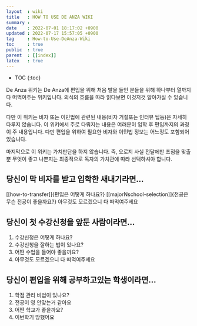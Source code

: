 ```yaml
---
layout  : wiki
title   : HOW TO USE DE ANZA WIKI
summary :
date    : 2022-07-01 18:17:02 +0900
updated : 2022-07-17 15:57:05 +0900
tag     : How-to-Use-DeAnza-Wiki
toc     : true
public  : true
parent  : [[index]]
latex   : true
---
```

* TOC
{:toc}

De Anza 위키는 De Anza에 편입을 위해 처음 발을 들인 분들을 위해 하나부터 열까지 다 떠멱여주는 위키입니다. 의식의 흐름을 따라 읽다보면 이것저것 알아가실 수 있습니다.

다만 이 위키는 비자 또는 이민법에 관련된 내용(비자 거절또는 인터뷰 팁등)은 자세히 다루지 않습니다.
이 위키에서 주로 다뤄지는 내용은 여러분이 입학 후 편입까지의 과정이 주 내용입니다. 다만 편입을 위하여 필요한 비자와 이민법 정보는 어느정도 포함되어 있습니다.

마지막으로 이 위키는 가치판단을 하지 않습니다. 즉, 오로지 사실 전달에만 초점을 맞출 뿐 무엇이 좋고 나쁜지는 최종적으로 독자의 가치관에 따라 선택하셔야 합니다.


## 당신이 막 비자를 받고 입학한 새내기라면...

[[how-to-transfer]]{편입은 어떻게 하나요?}
[[majorNschool-selection]]{전공은 무슨 전공이 좋을까요?}
아무것도 모르겠으니 다 떠먹여주세요

## 당신이 첫 수강신청을 앞둔 사람이라면...

1. 수강신청은 어떻게 하나요? 
2. 수강신청을 잘하는 법이 있나요?
3. 어떤 수업을 들어야 좋을까요?
4. 아무것도 모르겠으니 다 떠먹여주세요

## 당신이 편입을 위해 공부하고있는 학생이라면...

1. 학점 관리 비법이 있나요?
2. 전공이 영 안맞는거 같아요
3. 어떤 학교가 좋을까요?
4. 이번학기 망했어요


